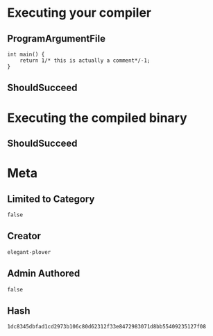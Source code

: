# Executing your compiler

## ProgramArgumentFile

```
int main() {
    return 1/* this is actually a comment*/-1;
}
```

## ShouldSucceed

# Executing the compiled binary

## ShouldSucceed

# Meta

## Limited to Category

```
false
```

## Creator

```
elegant-plover
```

## Admin Authored

```
false
```

## Hash

```
1dc8345dbfad1cd2973b106c80d62312f33e8472983071d8bb55409235127f08
```
